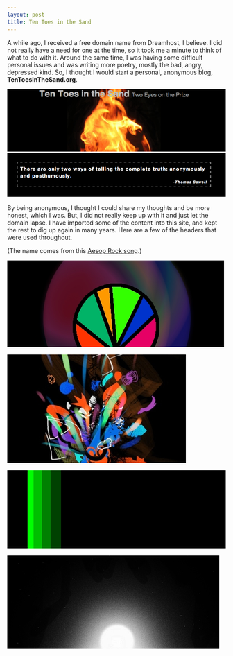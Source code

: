 ```yaml
---
layout: post
title: Ten Toes in the Sand
---
```


A while ago, I received a free domain name from Dreamhost, I believe.  I did not really have a need for one at the time, so it took me a minute to think of what to do with it.  Around the same time, I was having some difficult personal issues and was writing more poetry, mostly the bad, angry, depressed kind.  So, I thought I would start a personal, anonymous blog, **TenToesInTheSand.org**. 

![](/images/posts/tent/site-banner.png)

By being anonymous, I thought I could share my thoughts and be more honest, which I was.  But, I did not really keep up with it and just let the domain lapse.  I have imported some of the content into this site, and kept the rest to dig up again in many years.  Here are a few of the headers that were used throughout.

(The name comes from this [Aesop Rock song](http://www.youtube.com/watch?v=ASP3aZLPsb4).)

![](/images/posts/tent/ten_toes_banner_v01.jpg)

![](/images/posts/tent/ten_toes_banner_v02.jpg)

![](/images/posts/tent/ten_toes_banner_v03.jpg)

![](/images/posts/tent/sunrise.jpg)